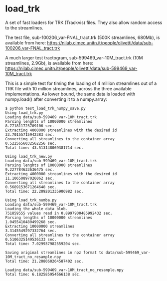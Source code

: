 # load_trk
A set of fast loaders for TRK (Trackvis) files. They also allow random access to the streamlines.

The test file, sub-100206_var-FNAL_tract.trk (500K streamlines, 680Mb), is available from here: https://nilab.cimec.unitn.it/people/olivetti/data/sub-100206_var-FNAL_tract.trk

A much larger test tractogram, sub-599469_var-10M_tract.trk (10M streamlines, 2.9Gb), is available from here: https://nilab.cimec.unitn.it/people/olivetti/data/sub-599469_var-10M_tract.trk

This is a simple test for timing the loading of 4 million streamlines out of a TRK file with 10 million streamlines, across the three available implementations. As lower bound, the same data is loaded with numpy.load() after converting it to a numpy.array:

```
$ python test_load_trk_numpy_save.py
Using load_trk.py
Loading data/sub-599469_var-10M_tract.trk
Parsing lenghts of 10000000 streamlines
8.771811723709106 sec.
Extracting 4000000 streamlines with the desired id
33.70155715942383 sec.
Converting all streamlines to the container array
0.5225656032562256 sec.
Total time: 43.513148069381714 sec.

Using load_trk_new.py
Loading data/sub-599469_var-10M_tract.trk
Parsing lenghts of 10000000 streamlines
9.227784633636475 sec.
Extracting 4000000 streamlines with the desired id
11.10650897026062 sec.
Converting all streamlines to the container array
0.5689153671264648 sec.
Total time: 22.209201335906982 sec.

Using load_trk_numba.py
Loading data/sub-599469_var-10M_tract.trk
Loading the whole data blob.
751859555 values read in 0.8997900485992432 sec.
Parsing lengths of 10000000 streamlines
1.0455410480499268 sec.
Extracting 10000000 streamlines
3.3145549297332764 sec.
Converting all streamlines to the container array
0.5106325149536133 sec.
Total time: 7.029937982559204 sec.

Saving original streamlines in npz format to data/sub-599469_var-10M_tract_no_resample.npy
Total time: 21.208060264587402 sec.

Loading data/sub-599469_var-10M_tract_no_resample.npy
Total time: 6.182585954666138 sec.
```
